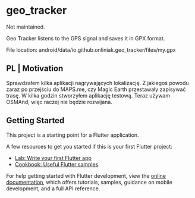 # geo_tracker

Not maintained.

Geo Tracker listens to the GPS signal and saves it in GPX format.

File location: android/data/io.github.onliniak.geo_tracker/files/my.gpx

## PL | Motivation

Sprawdzałem kilka aplikacji nagrywających lokalizację. Z jakiegoś powodu zaraz po przejściu do
MAPS.me, czy Magic Earth przestawały zapisywać trasę. W kilka godzin stworzyłem aplikację testową.
Teraz używam OSMAnd, więc raczej nie będzie rozwijana.

## Getting Started

This project is a starting point for a Flutter application.

A few resources to get you started if this is your first Flutter project:

- [Lab: Write your first Flutter app](https://docs.flutter.dev/get-started/codelab)
- [Cookbook: Useful Flutter samples](https://docs.flutter.dev/cookbook)

For help getting started with Flutter development, view the
[online documentation](https://docs.flutter.dev/), which offers tutorials, samples, guidance on
mobile development, and a full API reference.
